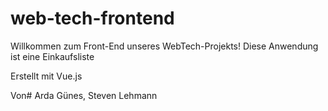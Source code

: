 # web-tech-frontend

Willkommen zum Front-End unseres WebTech-Projekts!
Diese Anwendung ist eine Einkaufsliste

Erstellt mit Vue.js

Von# Arda Günes, Steven Lehmann
